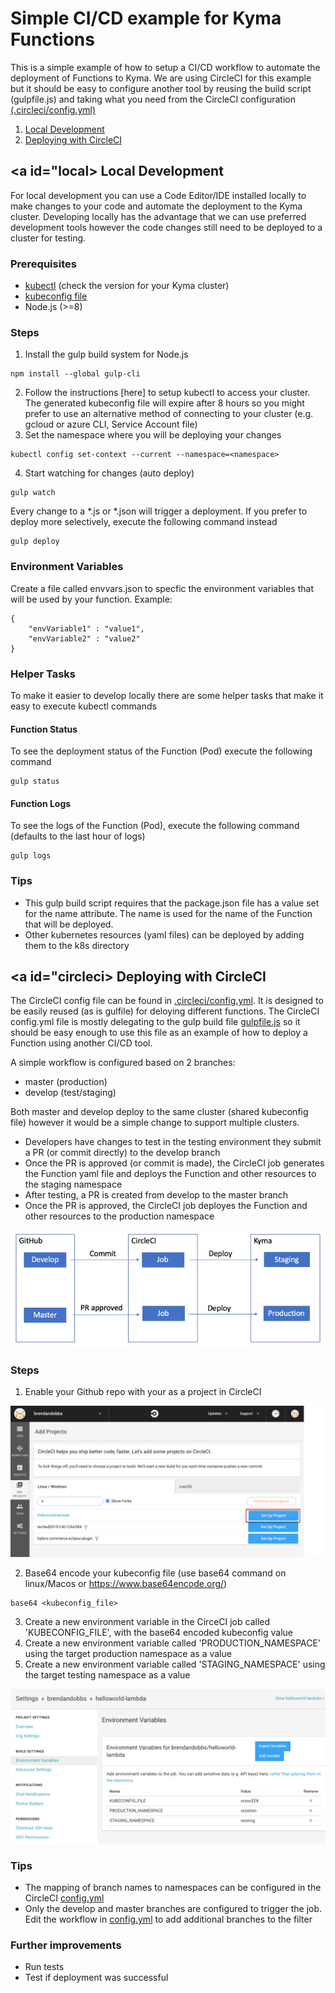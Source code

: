 # Simple CI/CD example for Kyma Functions

This is a simple example of how to setup a CI/CD workflow to automate the deployment of Functions to Kyma. We are using CircleCI for this example but it should be easy to configure another tool by reusing the build script (gulpfile.js) and taking what you need from the CircleCI configuration [(.circleci/config.yml)](./.circleci/config.yml)

1. [Local Development](#local)
2. [Deploying with CircleCI](#circleci)

## <a id="local></a> Local Development

For local development you can use a Code Editor/IDE installed locally to make changes to your code and automate the deployment to the Kyma cluster. Developing locally has the advantage that we can use preferred development tools however the code changes still need to be deployed to a cluster for testing. 

### Prerequisites
* [kubectl](https://kubernetes.io/docs/tasks/tools/install-kubectl/) (check the version for your Kyma cluster)
* [kubeconfig file](https://kyma-project.io/docs/components/security/#details-iam-kubeconfig-service-get-the-kubeconfig-file-and-configure-the-cli) 
* Node.js (>=8)

### Steps
1. Install the gulp build system for Node.js
```
npm install --global gulp-cli 
```
2. Follow the instructions [here] to setup kubectl to access your cluster. The generated kubeconfig file will expire after 8 hours so you might prefer to use an alternative method of connecting to your cluster (e.g. gcloud or azure CLI, Service Account file)
3. Set the namespace where you will be deploying your changes
```
kubectl config set-context --current --namespace=<namespace>
```  
4. Start watching for changes (auto deploy)
```
gulp watch
```
Every change to a *.js or *.json will trigger a deployment. If you prefer to deploy more selectively, execute the following command instead
```
gulp deploy
``` 
### Environment Variables
Create a file called envvars.json to specfic the environment variables that will be used by your function.
Example:
```
{
    "envVariable1" : "value1",
    "envVariable2" : "value2"
}
```
### Helper Tasks

To make it easier to develop locally there are some helper tasks that make it easy to execute kubectl commands

#### Function Status

To see the deployment status of the Function (Pod) execute the following command
```
gulp status
```

#### Function Logs

To see the logs of the Function (Pod), execute the following command (defaults to the last hour of logs)
```
gulp logs
```

### Tips
* This gulp build script requires that the package.json file has a value set for the name attribute. The name is used for the name of the Function that will be deployed. 
* Other kubernetes resources (yaml files) can be deployed by adding them to the k8s directory

## <a id="circleci></a> Deploying with CircleCI

The CircleCI config file can be found in [.circleci/config.yml](./.circleci/config.yml). It is designed to be easily reused (as is gulfile) for deloying different functions. The CircleCI config.yml file is mostly delegating to the gulp build file [gulpfile.js](./gulpfile.js) so it should be easy enough to use this file as an example of how to deploy a Function using another CI/CD tool.

A simple workflow is configured based on 2 branches: 
* master (production)
* develop (test/staging)

Both master and develop deploy to the same cluster (shared kubeconfig file) however it would be a simple change to support multiple clusters.

* Developers have changes to test in the testing environment they submit a PR (or commit directly) to the develop branch 
* Once the PR is approved (or commit is made), the CircleCI job generates the Function yaml file and deploys the Function and other resources to the staging namespace
* After testing, a PR is created from develop to the master branch
* Once the PR is approved, the CircleCI job deployes the Function and other resources to the production namespace

![Flow](./images/flow.png)

### Steps
1. Enable your Github repo with your as a project in CircleCI

![Setup Project](./images/setupproject.png)

2. Base64 encode your kubeconfig file (use base64 command on linux/Macos or https://www.base64encode.org/)
```
base64 <kubeconfig_file>
```
3. Create a new environment variable in the CirceCI job called 'KUBECONFIG_FILE', with the base64 encoded kubeconfig value
4. Create a new environment variable called 'PRODUCTION_NAMESPACE' using the target production namespace as a value
5. Create a new environment variable called 'STAGING_NAMESPACE' using the target testing namespace as a value

![Flow](./images/envvars.png)

### Tips
* The mapping of branch names to namespaces can be configured in the CircleCI [config.yml](./.circleci/config.yml)
* Only the develop and master branches are configured to trigger the job. Edit the workflow in [config.yml](./.circleci/config.yml) to add additional branches to the filter

### Further improvements
* Run tests
* Test if deployment was successful



